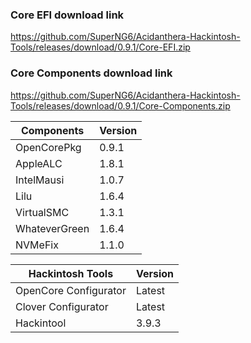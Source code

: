 
### Core EFI download link
https://github.com/SuperNG6/Acidanthera-Hackintosh-Tools/releases/download/0.9.1/Core-EFI.zip

### Core Components download link
https://github.com/SuperNG6/Acidanthera-Hackintosh-Tools/releases/download/0.9.1/Core-Components.zip

| Components    | Version               |
| ------------- | --------------------- |
| OpenCorePkg   | 0.9.1    | 
| AppleALC      | 1.8.1       |
| IntelMausi    | 1.0.7     |
| Lilu          | 1.6.4           |
| VirtualSMC    | 1.3.1     |
| WhateverGreen | 1.6.4  |
| NVMeFix       | 1.1.0        |

| Hackintosh Tools      | Version           |
| --------------------- | ----------------- |
| OpenCore Configurator | Latest            | 
| Clover Configurator   | Latest            |
| Hackintool            | 3.9.3 |

